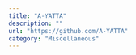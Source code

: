 ```yaml
---
title: "A-YATTA"
description: ""
url: "https://github.com/A-YATTA"
category: "Miscellaneous"
---
```

